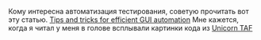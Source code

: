 ---
---
Кому интересна автоматизация тестирования, советую прочитать вот эту статью.
[Tips and tricks for efficient GUI automation](https://dobriyanchik.github.io/2025/02/20/tips-and-tricks-for-efficient-gui-automation/)
Мне кажется, когда я читал у меня в голове всплывали картинки кода из [Unicorn TAF](https://unicorn-taf.github.io/)